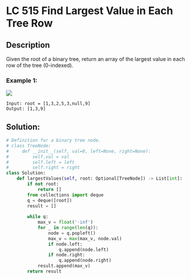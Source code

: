 # LC 515 Find Largest Value in Each Tree Row

## Description
Given the root of a binary tree, return an array of the largest value in each row of the tree (0-indexed).


### Example 1:
<img src = "https://assets.leetcode.com/uploads/2020/08/21/largest_e1.jpg">

```
Input: root = [1,3,2,5,3,null,9]
Output: [1,3,9]
```

## Solution:
```python
# Definition for a binary tree node.
# class TreeNode:
#     def __init__(self, val=0, left=None, right=None):
#         self.val = val
#         self.left = left
#         self.right = right
class Solution:
    def largestValues(self, root: Optional[TreeNode]) -> List[int]:
        if not root:
            return []
        from collections import deque
        q = deque([root])
        result = []
        
        while q:
            max_v = float('-inf')
            for _ in range(len(q)):
                node = q.popleft()
                max_v = max(max_v, node.val)
                if node.left:
                    q.append(node.left)
                if node.right:
                    q.append(node.right)
            result.append(max_v)
        return result
```